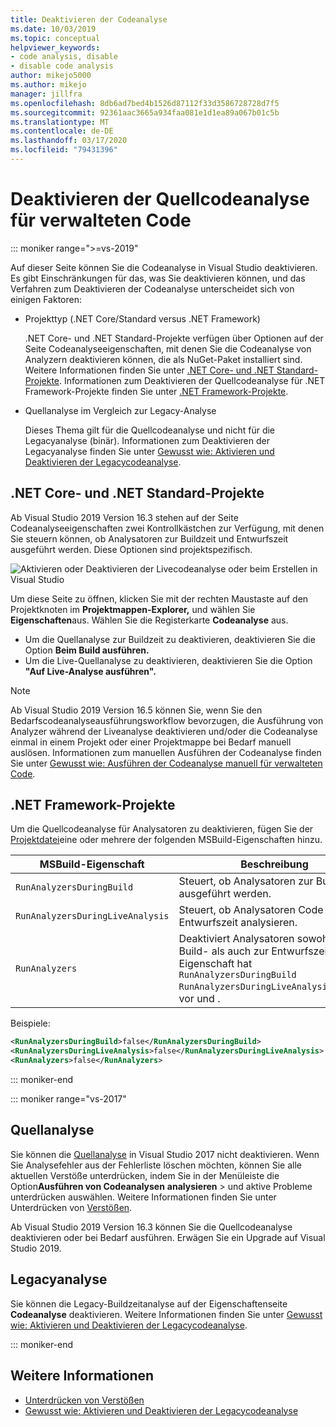 ```yaml
---
title: Deaktivieren der Codeanalyse
ms.date: 10/03/2019
ms.topic: conceptual
helpviewer_keywords:
- code analysis, disable
- disable code analysis
author: mikejo5000
ms.author: mikejo
manager: jillfra
ms.openlocfilehash: 8db6ad7bed4b1526d87112f33d3586728728d7f5
ms.sourcegitcommit: 92361aac3665a934faa081e1d1ea89a067b01c5b
ms.translationtype: MT
ms.contentlocale: de-DE
ms.lasthandoff: 03/17/2020
ms.locfileid: "79431396"
---
```

# <a name="how-to-disable-source-code-analysis-for-managed-code"></a>Deaktivieren der Quellcodeanalyse für verwalteten Code

::: moniker range=">=vs-2019"

Auf dieser Seite können Sie die Codeanalyse in Visual Studio deaktivieren. Es gibt Einschränkungen für das, was Sie deaktivieren können, und das Verfahren zum Deaktivieren der Codeanalyse unterscheidet sich von einigen Faktoren:

- Projekttyp (.NET Core/Standard versus .NET Framework)

  .NET Core- und .NET Standard-Projekte verfügen über Optionen auf der Seite Codeanalyseeigenschaften, mit denen Sie die Codeanalyse von Analyzern deaktivieren können, die als NuGet-Paket installiert sind. Weitere Informationen finden Sie unter [.NET Core- und .NET Standard-Projekte](#net-core-and-net-standard-projects). Informationen zum Deaktivieren der Quellcodeanalyse für .NET Framework-Projekte finden Sie unter [.NET Framework-Projekte](#net-framework-projects).

- Quellanalyse im Vergleich zur Legacy-Analyse

  Dieses Thema gilt für die Quellcodeanalyse und nicht für die Legacyanalyse (binär). Informationen zum Deaktivieren der Legacyanalyse finden Sie unter [Gewusst wie: Aktivieren und Deaktivieren der Legacycodeanalyse](how-to-enable-and-disable-automatic-code-analysis-for-managed-code.md).

## <a name="net-core-and-net-standard-projects"></a>.NET Core- und .NET Standard-Projekte

Ab Visual Studio 2019 Version 16.3 stehen auf der Seite Codeanalyseeigenschaften zwei Kontrollkästchen zur Verfügung, mit denen Sie steuern können, ob Analysatoren zur Buildzeit und Entwurfszeit ausgeführt werden. Diese Optionen sind projektspezifisch.

![Aktivieren oder Deaktivieren der Livecodeanalyse oder beim Erstellen in Visual Studio](media/run-on-build-run-live-analysis.png)

Um diese Seite zu öffnen, klicken Sie mit der rechten Maustaste auf den Projektknoten im **Projektmappen-Explorer,** und wählen Sie **Eigenschaften**aus. Wählen Sie die Registerkarte **Codeanalyse** aus.

- Um die Quellanalyse zur Buildzeit zu deaktivieren, deaktivieren Sie die Option **Beim Build ausführen.**
- Um die Live-Quellanalyse zu deaktivieren, deaktivieren Sie die Option **"Auf Live-Analyse ausführen".**

> [!NOTE]
> Ab Visual Studio 2019 Version 16.5 können Sie, wenn Sie den Bedarfscodeanalyseausführungsworkflow bevorzugen, die Ausführung von Analyzer während der Liveanalyse deaktivieren und/oder die Codeanalyse einmal in einem Projekt oder einer Projektmappe bei Bedarf manuell auslösen. Informationen zum manuellen Ausführen der Codeanalyse finden Sie unter [Gewusst wie: Ausführen der Codeanalyse manuell für verwalteten Code](how-to-run-code-analysis-manually-for-managed-code.md).  

## <a name="net-framework-projects"></a>.NET Framework-Projekte

Um die Quellcodeanalyse für Analysatoren zu deaktivieren, fügen Sie der [Projektdatei](../ide/solutions-and-projects-in-visual-studio.md#project-file)eine oder mehrere der folgenden MSBuild-Eigenschaften hinzu.

| MSBuild-Eigenschaft | Beschreibung | Standard |
| - | - | - |
| `RunAnalyzersDuringBuild` | Steuert, ob Analysatoren zur Buildzeit ausgeführt werden. | `true` |
| `RunAnalyzersDuringLiveAnalysis` | Steuert, ob Analysatoren Code live zur Entwurfszeit analysieren. | `true` |
| `RunAnalyzers` | Deaktiviert Analysatoren sowohl zur Build- als auch zur Entwurfszeit. Diese Eigenschaft hat `RunAnalyzersDuringBuild` `RunAnalyzersDuringLiveAnalysis`Vorrang vor und . | `true` |

Beispiele:

```xml
<RunAnalyzersDuringBuild>false</RunAnalyzersDuringBuild>
<RunAnalyzersDuringLiveAnalysis>false</RunAnalyzersDuringLiveAnalysis>
<RunAnalyzers>false</RunAnalyzers>
```

::: moniker-end

::: moniker range="vs-2017"

## <a name="source-analysis"></a>Quellanalyse

Sie können die [Quellanalyse](roslyn-analyzers-overview.md) in Visual Studio 2017 nicht deaktivieren. Wenn Sie Analysefehler aus der Fehlerliste löschen möchten, können Sie alle aktuellen Verstöße unterdrücken, indem Sie in der Menüleiste die Option**Ausführen von Codeanalysen** **analysieren** > und aktive Probleme unterdrücken auswählen. Weitere Informationen finden Sie unter Unterdrücken von [Verstößen](use-roslyn-analyzers.md#suppress-violations).

Ab Visual Studio 2019 Version 16.3 können Sie die Quellcodeanalyse deaktivieren oder bei Bedarf ausführen. Erwägen Sie ein Upgrade auf Visual Studio 2019.

## <a name="legacy-analysis"></a>Legacyanalyse

Sie können die Legacy-Buildzeitanalyse auf der Eigenschaftenseite **Codeanalyse** deaktivieren. Weitere Informationen finden Sie unter [Gewusst wie: Aktivieren und Deaktivieren der Legacycodeanalyse](how-to-enable-and-disable-automatic-code-analysis-for-managed-code.md).

::: moniker-end

## <a name="see-also"></a>Weitere Informationen

- [Unterdrücken von Verstößen](use-roslyn-analyzers.md#suppress-violations)
- [Gewusst wie: Aktivieren und Deaktivieren der Legacycodeanalyse](how-to-enable-and-disable-automatic-code-analysis-for-managed-code.md)
